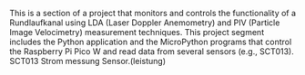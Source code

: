 This is a section of a project that monitors and controls the functionality of a Rundlaufkanal using LDA (Laser Doppler Anemometry) and PIV (Particle Image Velocimetry) measurement techniques. This project segment includes the Python application and the MicroPython programs that control the Raspberry Pi Pico W and read data from several sensors (e.g., SCT013).
SCT013  Strom messung Sensor.(leistung)
